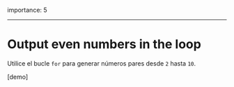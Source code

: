 importance: 5

---

# Output even numbers in the loop

Utilice el bucle `for` para generar números pares desde `2` hasta `10`.

[demo]

